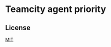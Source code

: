 Teamcity agent priority
=======================

License
-------
[MIT](https://github.com/grundic/teamcity-agent-priority/blob/master/LICENSE)

